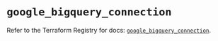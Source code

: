 # `google_bigquery_connection`

Refer to the Terraform Registry for docs: [`google_bigquery_connection`](https://registry.terraform.io/providers/hashicorp/google-beta/5.17.0/docs/resources/google_bigquery_connection).
